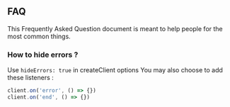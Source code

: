 ## FAQ

This Frequently Asked Question document is meant to help people for the most common things.

### How to hide errors ?

Use `hideErrors: true` in createClient options
You may also choose to add these listeners :
```js
client.on('error', () => {})
client.on('end', () => {})
```
